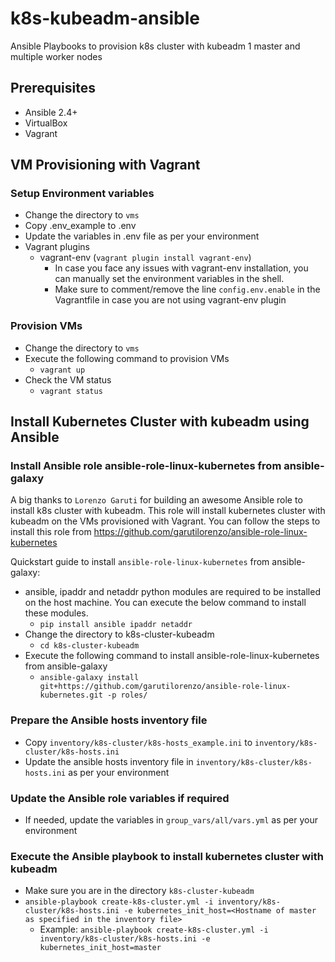 # k8s-kubeadm-ansible
Ansible Playbooks to provision k8s cluster with kubeadm
1 master and multiple worker nodes

## Prerequisites
- Ansible 2.4+
- VirtualBox
- Vagrant

## VM Provisioning with Vagrant
### Setup Environment variables
- Change the directory to `vms`
- Copy .env_example to .env
- Update the variables in .env file as per your environment
- Vagrant plugins
  - vagrant-env (`vagrant plugin install vagrant-env`) 
    - In case you face any issues with vagrant-env installation, you can manually set the environment variables in the shell.
    - Make sure to comment/remove the line `config.env.enable` in the Vagrantfile in case you are not using vagrant-env plugin

### Provision VMs
- Change the directory to `vms`
- Execute the following command to provision VMs
  - `vagrant up`
- Check the VM status
  - `vagrant status`

## Install Kubernetes Cluster with kubeadm using Ansible
### Install Ansible role ansible-role-linux-kubernetes from ansible-galaxy
A big thanks to `Lorenzo Garuti` for building an awesome Ansible role to install k8s cluster with kubeadm.
This role will install kubernetes cluster with kubeadm on the VMs provisioned with Vagrant. 
You can follow the steps to install this role from https://github.com/garutilorenzo/ansible-role-linux-kubernetes

Quickstart guide to install `ansible-role-linux-kubernetes` from ansible-galaxy:
- ansible, ipaddr and netaddr python modules are required to be installed on the host machine. You can execute the below command to install these modules.
  - `pip install ansible ipaddr netaddr`
- Change the directory to k8s-cluster-kubeadm
  - `cd k8s-cluster-kubeadm`
- Execute the following command to install ansible-role-linux-kubernetes from ansible-galaxy
  - `ansible-galaxy install git+https://github.com/garutilorenzo/ansible-role-linux-kubernetes.git -p roles/`

### Prepare the Ansible hosts inventory file
- Copy `inventory/k8s-cluster/k8s-hosts_example.ini` to `inventory/k8s-cluster/k8s-hosts.ini`
- Update the ansible hosts inventory file in `inventory/k8s-cluster/k8s-hosts.ini` as per your environment

### Update the Ansible role variables if required 
- If needed, update the variables in `group_vars/all/vars.yml` as per your environment

### Execute the Ansible playbook to install kubernetes cluster with kubeadm
- Make sure you are in the directory `k8s-cluster-kubeadm`
- `ansible-playbook create-k8s-cluster.yml -i inventory/k8s-cluster/k8s-hosts.ini -e kubernetes_init_host=<Hostname of master as specified in the inventory file>`
  - Example: `ansible-playbook create-k8s-cluster.yml -i inventory/k8s-cluster/k8s-hosts.ini -e kubernetes_init_host=master`